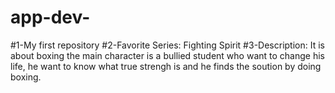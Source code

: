 # app-dev-
#1-My first repository
#2-Favorite Series: Fighting Spirit
#3-Description: It is about boxing the main character is a bullied student who want to change his life, he want to know what true strengh is and he finds the soution by doing boxing.
